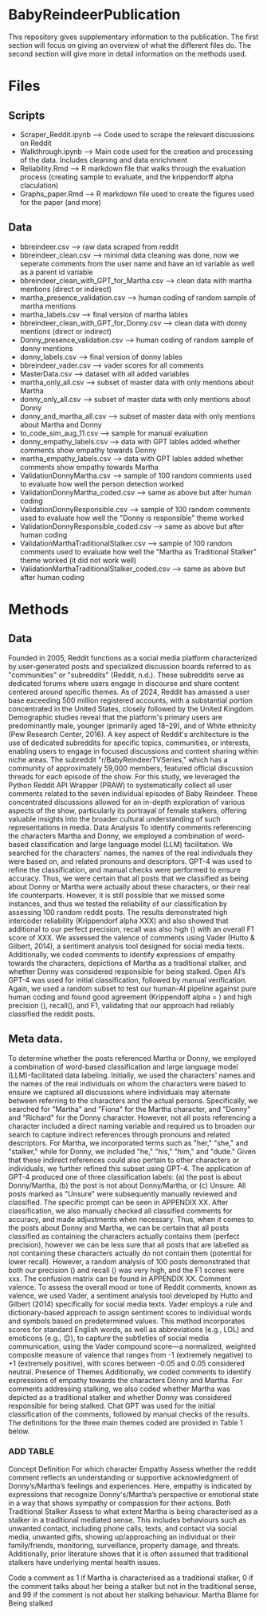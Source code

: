 # BabyReindeerPublication
This repository gives supplementary information to the publication. The first section will focus on giving an overview of what the different files do. The second section will give more in detail information on the methods used. 

# Files
## Scripts
- Scraper_Reddit.ipynb --> Code used to scrape the relevant discussions on Reddit
- Walkthrough.ipynb --> Main code used for the creation and processing of the data. Includes cleaning and data enrichment
- Reliability.Rmd --> R markdown file that walks through the evaluation process (creating sample to evaluate, and the krippendorff alpha claculation)
- Graphs_paper.Rmd --> R markdown file used to create the figures used for the paper (and more)

## Data
- bbreindeer.csv --> raw data scraped from reddit
- bbreindeer_clean.csv --> minimal data cleaning was done, now we seperate comments from the user name and have an id variable as well as a parent id variable
- bbreindeer_clean_with_GPT_for_Martha.csv --> clean data with martha mentions (direct or indirect)
- martha_presence_validation.csv --> human coding of random sample of martha mentions
- martha_labels.csv --> final version of martha lables
- bbreindeer_clean_with_GPT_for_Donny.csv --> clean data with donny mentions (direct or indirect)
- Donny_presence_validation.csv --> human coding of random sample of donny mentions
- donny_labels.csv --> final version of donny lables
- bbreindeer_vader.csv --> vader scores for all comments
- MasterData.csv --> dataset with all added variables
- martha_only_all.csv --> subset of master data with only mentions about Martha
- donny_only_all.csv --> subset of master data with only mentions about Donny
- donny_and_martha_all.csv --> subset of master data with only mentions about Martha and Donny
- to_code_sim_aug_11.csv --> sample for manual evaluation
- donny_empathy_labels.csv --> data with GPT lables added whether comments show empathy towards Donny
- martha_empathy_labels.csv --> data with GPT lables added whether comments show empathy towards Martha
- ValidationDonnyMartha.csv --> sample of 100 random comments used to evaluate how well the person detection worked
- ValidationDonnyMartha_coded.csv --> same as above but after human coding
- ValidationDonnyResponsible.csv --> sample of 100 random comments used to evaluate how well the "Donny is responsible" theme worked
- ValidationDonnyResponsible_coded.csv --> same as above but after human coding
- ValidationMarthaTraditionalStalker.csv --> sample of 100 random comments used to evaluate how well the "Martha as Traditional Stalker" theme worked (it did not work well)
- ValidationMarthaTraditionalStalker_coded.csv --> same as above but after human coding

# Methods
## Data
Founded in 2005, Reddit functions as a social media platform characterized by user-generated posts and specialized discussion boards referred to as "communities" or "subreddits" (Reddit, n.d.). These subreddits serve as dedicated forums where users engage in discourse and share content centered around specific themes. As of 2024, Reddit has amassed a user base exceeding 500 million registered accounts, with a substantial portion concentrated in the United States, closely followed by the United Kingdom. Demographic studies reveal that the platform's primary users are predominantly male, younger (primarily aged 18–29), and of White ethnicity (Pew Research Center, 2016).
A key aspect of Reddit's architecture is the use of dedicated subreddits for specific topics, communities, or interests, enabling users to engage in focused discussions and content sharing within niche areas. The subreddit "r/BabyReindeerTVSeries," which has a community of approximately 59,000 members, featured official discussion threads for each episode of the show. For this study, we leveraged the Python Reddit API Wrapper (PRAW) to systematically collect all user comments related to the seven individual episodes of Baby Reindeer. These concentrated discussions allowed for an in-depth exploration of various aspects of the show, particularly its portrayal of female stalkers, offering valuable insights into the broader cultural understanding of such representations in media.
	Data Analysis
To identify comments referencing the characters Martha and Donny, we employed a combination of word-based classification and large language model (LLM) facilitation. We searched for the characters' names, the names of the real individuals they were based on, and related pronouns and descriptors. GPT-4 was used to refine the classification, and manual checks were performed to ensure accuracy. Thus, we were certain that all posts that we classified as being about Donny or Martha were actually about these characters, or their real life counterparts. However, it is still possible that we missed some instances, and thus we tested the reliability of our classification by assessing 100 random reddit posts. The results demonstrated high intercoder reliability (Krippendorf alpha XXX) and also showed that additional to our perfect precision, recall was also high () with an overall F1 score of XXX. 
We assessed the valence of comments using Vader (Hutto & Gilbert, 2014), a sentiment analysis tool designed for social media texts. Additionally, we coded comments to identify expressions of empathy towards the characters, depictions of Martha as a traditional stalker, and whether Donny was considered responsible for being stalked. Open AI’s  GPT-4 was used for initial classification, followed by manual verification. Again, we used a random subset to test our human-AI pipeline against pure human coding and found good agreement (Krippendoff alpha = ) and high precision (), recall(), and F1, validating that our approach had reliably classified the reddit posts. 

## Meta data.
To determine whether the posts referenced Martha or Donny, we employed a combination of word-based classification and large language model (LLM)-facilitated data labeling. Initially, we used the characters' names and the names of the real individuals on whom the characters were based to ensure we captured all discussions where individuals may alternate between referring to the characters and the actual persons. Specifically, we searched for "Martha" and "Fiona" for the Martha character, and "Donny" and "Richard" for the Donny character. However, not all posts referencing a character included a direct naming variable and required us to broaden our search to capture indirect references through pronouns and related descriptors. For Martha, we incorporated terms such as "her," "she," and "stalker," while for Donny, we included "he," "his," "him," and "dude." Given that these indirect references could also pertain to other characters or individuals, we further refined this subset using GPT-4. The application of GPT-4 produced one of three classification labels: (a) the post is about Donny/Martha, (b) the post is not about Donny/Martha, or (c) Unsure. All posts marked as "Unsure" were subsequently manually reviewed and classified.
The specific prompt can be seen in APPENDIX XX. 
After classification, we also manually checked all classified comments for accuracy, and made adjustments when necessary. Thus, when it comes to the posts about Donny and Martha, we can be certain that all posts classified as containing the characters actually contains them (perfect precision), however we can be less sure that all posts that are labelled as not containing these characters actually do not contain them (potential for lower recall). However, a random analysis of 100 posts demonstrated that both our precision () and recall () was very high, and the F1 scores were xxx. The confusion matrix can be found in APPENDIX XX. 
	Comment valence. 
To assess the overall mood or tone of Reddit comments, known as valence, we used Vader, a sentiment analysis tool developed by Hutto and Gilbert (2014) specifically for social media texts. Vader employs a rule and dictionary-based approach to assign sentiment scores to individual words and symbols based on predetermined values. This method incorporates scores for standard English words, as well as abbreviations (e.g., LOL) and emoticons (e.g., 😊), to capture the subtleties of social media communication, using the Vader compound score—a normalized, weighted composite measure of valence that ranges from -1 (extremely negative) to +1 (extremely positive), with scores between -0.05 and 0.05 considered neutral.
Presence of Themes
Additionally, we coded comments to identify expressions of empathy towards the characters Donny and Martha. For comments addressing stalking, we also coded whether Martha was depicted as a traditional stalker and whether Donny was considered responsible for being stalked. Chat GPT was used for the initial classification of the comments, followed by manual checks of the results. The definitions for the three main themes coded are provided in Table 1 below.

### ADD TABLE
Concept
Definition
For which character
Empathy
Assess whether the reddit comment reflects an understanding or supportive acknowledgment of Donny’s/Martha’s feelings and experiences. Here, empathy is indicated by expressions that recognize Donny's/Martha’s perspective or emotional state in a way that shows sympathy or compassion for their actions.
Both
Traditional Stalker
Assess to what extent Martha is being characterised as a stalker in a traditional mediated sense. This includes behaviours such as unwanted contact, including phone calls, texts, and contact via social media, unwanted gifts, showing up/approaching an individual or their family/friends, monitoring, surveillance, property damage, and threats. Additionally, prior literature shows that it is often assumed that traditional stalkers have underlying mental health issues.

Code a comment as 1 if Martha is characterised as a traditional stalker, 0 if the comment talks about her being a stalker but not in the traditional sense, and 99 if the comment is not about her stalking behaviour. 
Martha
Blame for Being stalked
